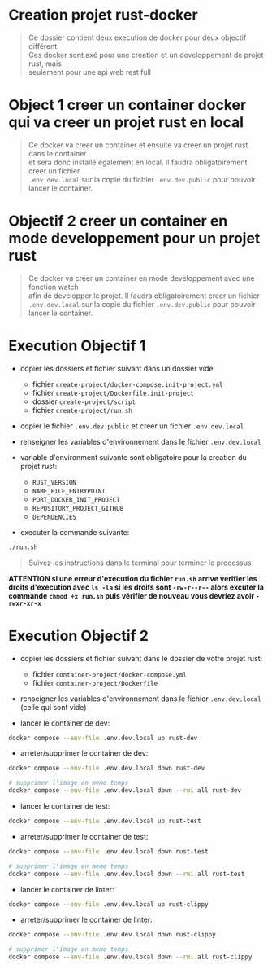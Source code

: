 # Creation projet rust-docker

> Ce dossier contient deux execution de docker pour deux objectif différent.  
> Ces docker sont axé pour une creation et un developpement de projet rust, mais  
> seulement pour une api web rest full

# Object 1 creer un container docker qui va creer un projet rust en local

> Ce docker va creer un container et ensuite va creer un projet rust dans le container  
> et sera donc installé également en local. Il faudra obligatoirement creer un fichier  
> `.env.dev.local` sur la copie du fichier `.env.dev.public` pour pouvoir lancer le container.

# Objectif 2 creer un container en mode developpement pour un projet rust

> Ce docker va creer un container en mode developpement avec une fonction watch  
> afin de developper le projet. Il faudra obligatoirement creer un fichier  
> `.env.dev.local` sur la copie du fichier `.env.dev.public` pour pouvoir lancer le container.

# Execution Objectif 1

- copier les dossiers et fichier suivant dans un dossier vide:

  - fichier `create-project/docker-compose.init-project.yml`
  - fichier `create-project/Dockerfile.init-project`
  - dossier `create-project/script`
  - fichier `create-project/run.sh`

- copier le fichier `.env.dev.public` et creer un fichier `.env.dev.local`
- renseigner les variables d'environnement dans le fichier `.env.dev.local`
- variable d'environment suivante sont obligatoire pour la creation du projet rust:

  - `RUST_VERSION`
  - `NAME_FILE_ENTRYPOINT`
  - `PORT_DOCKER_INIT_PROJECT`
  - `REPOSITORY_PROJECT_GITHUB`
  - `DEPENDENCIES`

- executer la commande suivante:

```bash
./run.sh
```

> Suivez les instructions dans le terminal pour terminer le processus

**ATTENTION si une erreur d'execution du fichier `run.sh` arrive
verifier les droits d'execution avec `ls -la` si les droits sont `-rw-r--r--`
alors excuter la commande `chmod +x run.sh` puis vérifier de nouveau
vous devriez avoir `-rwxr-xr-x`**

# Execution Objectif 2

- copier les dossiers et fichier suivant dans le dossier de votre projet rust:

  - fichier `container-project/docker-compose.yml`
  - fichier `container-project/Dockerfile`

- renseigner les variables d'environnement dans le fichier `.env.dev.local` (celle qui sont vide)

- lancer le container de dev:

```bash
docker compose --env-file .env.dev.local up rust-dev
```

- arreter/supprimer le container de dev:

```bash
docker compose --env-file .env.dev.local down rust-dev

# supprimer l'image en meme temps
docker compose --env-file .env.dev.local down --rmi all rust-dev
```

- lancer le container de test:

```bash
docker compose --env-file .env.dev.local up rust-test
```

- arreter/supprimer le container de test:

```bash
docker compose --env-file .env.dev.local down rust-test

# supprimer l'image en meme temps
docker compose --env-file .env.dev.local down --rmi all rust-test
```

- lancer le container de linter:

```bash
docker compose --env-file .env.dev.local up rust-clippy
```

- arreter/supprimer le container de linter:

```bash
docker compose --env-file .env.dev.local down rust-clippy

# supprimer l'image en meme temps
docker compose --env-file .env.dev.local down --rmi all rust-clippy
```
